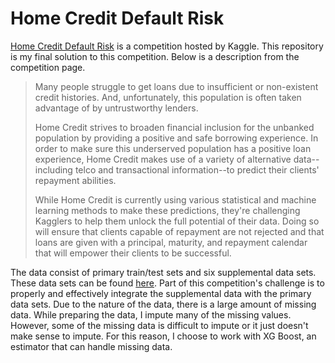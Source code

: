 # Home Credit Default Risk
[Home Credit Default Risk](https://www.kaggle.com/c/home-credit-default-risk) is a competition hosted by Kaggle. This repository is my final solution to this competition. Below is a description from the competition page.
> Many people struggle to get loans due to insufficient or non-existent credit histories. And, unfortunately, this population is often taken advantage of by untrustworthy lenders.
>
>Home Credit strives to broaden financial inclusion for the unbanked population by providing a positive and safe borrowing experience. In order to make sure this underserved population has a positive loan experience, Home Credit makes use of a variety of alternative data--including telco and transactional information--to predict their clients' repayment abilities.
>
>While Home Credit is currently using various statistical and machine learning methods to make these predictions, they're challenging Kagglers to help them unlock the full potential of their data. Doing so will ensure that clients capable of repayment are not rejected and that loans are given with a principal, maturity, and repayment calendar that will empower their clients to be successful.

The data consist of primary train/test sets and six supplemental data sets. These data sets can be found [here](https://www.kaggle.com/c/home-credit-default-risk/data). Part of this competition's challenge is to properly and effectively integrate the supplemental data with the primary data sets. Due to the nature of the data, there is a large amount of missing data. While preparing the data, I impute many of the missing values. However, some of the missing data is difficult to impute or it just doesn't make sense to impute. For this reason, I choose to work with XG Boost, an estimator that can handle missing data. 
